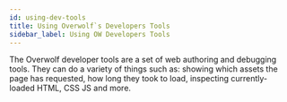 ```yaml
---
id: using-dev-tools
title: Using Overwolf`s Developers Tools
sidebar_label: Using OW Developers Tools
---
```



The Overwolf developer tools are a set of web authoring and debugging tools. They can do a variety of things such as: showing which assets the page has requested, how long they took to load, inspecting currently-loaded HTML, CSS JS and more.